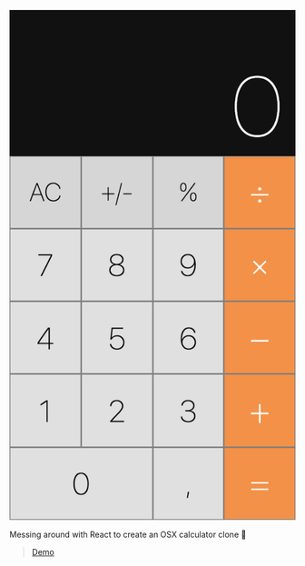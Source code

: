 ![alt text](screenshot.png "Logo Title Text 1")


Messing around with React to create an OSX calculator clone :raised_hands:

> [Demo](https://rlyk7w975o.codesandbox.io/)
